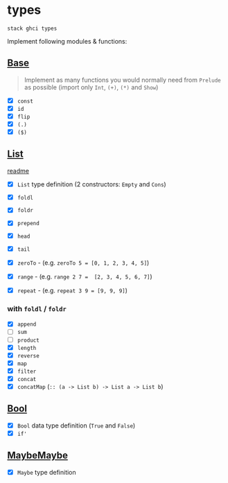 # types

`stack ghci types`

Implement following modules & functions:

## [Base](https://github.com/Drapegnik/rsschool-fp/blob/master/types/src/Base.hs)

> Implement as many functions you would normally need from `Prelude` as possible (import only `Int`, `(+)`, `(*)` and `Show`)

* [x] `const`
* [x] `id`
* [x] `flip`
* [x] `(.)`
* [x] `($)`

## [List](https://github.com/Drapegnik/rsschool-fp/blob/master/types/src/List.hs)
[readme](http://stevelosh.com/blog/2013/03/list-out-of-lambda/)

* [x] `List` type definition (2 constructors: `Empty` and `Cons`)
* [x] `foldl`
* [x] `foldr`
* [x] `prepend`
* [x] `head`
* [x] `tail`

* [x] `zeroTo` - (e.g. `zeroTo 5 = [0, 1, 2, 3, 4, 5]`)
* [x] `range` - (e.g. `range 2 7 =  [2, 3, 4, 5, 6, 7]`)
* [x] `repeat` - (e.g. `repeat 3 9 = [9, 9, 9]`)

### with `foldl` / `foldr`
* [x] `append`
* [ ] `sum`
* [ ] `product`
* [x] `length`
* [x] `reverse`
* [x] `map`
* [x] `filter`
* [x] `concat`
* [x] `concatMap` (`:: (a -> List b) -> List a -> List b`)

## [Bool](https://github.com/Drapegnik/rsschool-fp/blob/master/types/src/Bool.hs)
* [x] `Bool` data type definition (`True` and `False`)
* [x] `if'`

## [MaybeMaybe](https://github.com/Drapegnik/rsschool-fp/blob/master/types/src/MaybeMaybe.hs)
* [x] `Maybe` type definition
